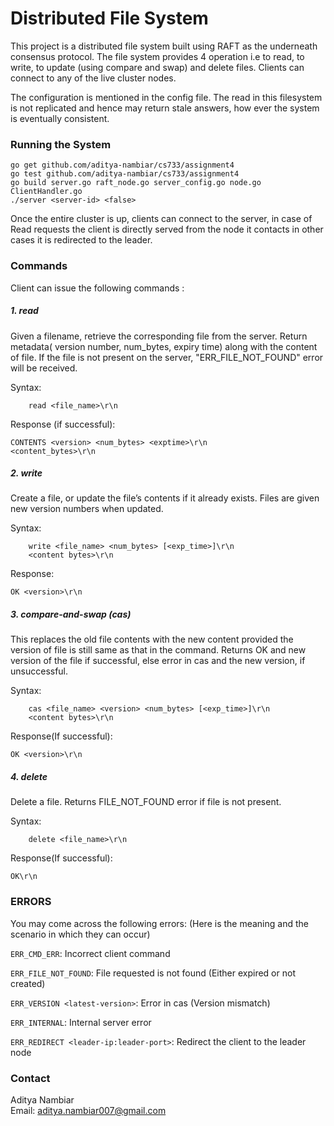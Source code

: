 # Distributed File System

This project is a distributed file system built using RAFT as the underneath consensus protocol. The file system provides 4 operation i.e to read, to write, to update (using compare and swap) and delete files. Clients can connect to any of the live cluster nodes.

The configuration is mentioned in the config file. The read in this filesystem is not replicated and hence may return stale answers, how ever the system is eventually consistent.

### Running the System

```
go get github.com/aditya-nambiar/cs733/assignment4
go test github.com/aditya-nambiar/cs733/assignment4
go build server.go raft_node.go server_config.go node.go ClientHandler.go
./server <server-id> <false> 
```

Once the entire cluster is up, clients can connect to the server, in case of Read requests the client is directly served from the node it contacts
in other cases it is redirected to the leader.

### Commands
Client can issue the following commands :

##### 1. read
Given a filename, retrieve the corresponding file from the server. Return metadata( version number, num_bytes, expiry time) along with the content of file. If the file is not present on the server, "ERR_FILE_NOT_FOUND" error will be received.

Syntax:
```
	read <file_name>\r\n
```

Response (if successful):

``` CONTENTS <version> <num_bytes> <exptime>\r\n ```<br />
``` <content_bytes>\r\n ```


##### 2. write

Create a file, or update the file’s contents if it already exists. Files are given new version numbers when updated.

Syntax:
```
	write <file_name> <num_bytes> [<exp_time>]\r\n
	<content bytes>\r\n
```

Response:

``` OK <version>\r\n ```

##### 3. compare-and-swap (cas)

This replaces the old file contents with the new content provided the version of file is still same as that in the command. Returns OK and new version of the file if successful, else error in cas and the new version, if unsuccessful.

Syntax:
```
	cas <file_name> <version> <num_bytes> [<exp_time>]\r\n
	<content bytes>\r\n
```

Response(If successful): 

``` OK <version>\r\n ```

##### 4. delete

Delete a file. Returns FILE_NOT_FOUND error if file is not present.

Syntax:
```
	delete <file_name>\r\n
```

Response(If successful):


``` OK\r\n ```


### ERRORS
You may come across the following errors:
(Here is the meaning and the scenario in which they can occur)

``` ERR_CMD_ERR ```:                          Incorrect client command

``` ERR_FILE_NOT_FOUND ```:                   File requested is not found (Either expired or not created) 

``` ERR_VERSION <latest-version> ```:         Error in cas (Version mismatch)

``` ERR_INTERNAL ```:                         Internal server error 

``` ERR_REDIRECT <leader-ip:leader-port> ```: Redirect the client to the leader node


### Contact

Aditya Nambiar <br />
Email: aditya.nambiar007@gmail.com